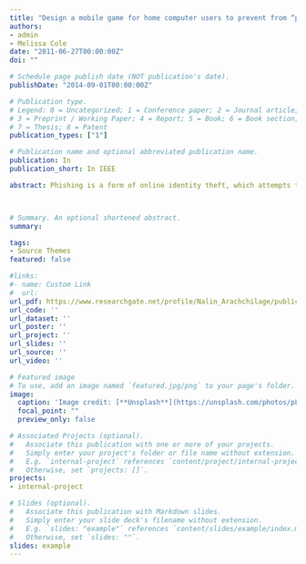 ```yaml
---
title: "Design a mobile game for home computer users to prevent from “phishing attacks”"
authors:
- admin
- Melissa Cole
date: "2011-06-27T00:00:00Z"
doi: ""

# Schedule page publish date (NOT publication's date).
publishDate: "2014-09-01T00:00:00Z"

# Publication type.
# Legend: 0 = Uncategorized; 1 = Conference paper; 2 = Journal article;
# 3 = Preprint / Working Paper; 4 = Report; 5 = Book; 6 = Book section;
# 7 = Thesis; 8 = Patent
publication_types: ["1"]

# Publication name and optional abbreviated publication name.
publication: In 
publication_short: In IEEE

abstract: Phishing is a form of online identity theft, which attempts to appropriate confidential and sensitive information such as usernames and passwords from its victims. To facilitate cyberspace as a secure environment, phishing education needs to be made accessible to home computer users and mobile games enable embedded learning in a natural environment. Previously, we have introduced a mobile game design that aimed to enhance avoidance motivation and behavior to protect against phishing threats. This paper focuses on a design that develops the conceptual knowledge that is necessary to combat phishing threats, home computer teaching users about phishing emails and web addresses. The prototype game design is presented on Google App Inventor Emulator.



# Summary. An optional shortened abstract.
summary: 

tags:
- Source Themes
featured: false

#links:
#- name: Custom Link
#  url: 
url_pdf: https://www.researchgate.net/profile/Nalin_Arachchilage/publication/286368756_Design_a_mobile_game_for_home_computer_users_to_prevent_from_phishing_attacks/links/56681c5308ae34c89a048221.pdf
url_code: ''
url_dataset: ''
url_poster: ''
url_project: ''
url_slides: ''
url_source: ''
url_video: ''

# Featured image
# To use, add an image named `featured.jpg/png` to your page's folder. 
image:
  caption: 'Image credit: [**Unsplash**](https://unsplash.com/photos/pLCdAaMFLTE)'
  focal_point: ""
  preview_only: false

# Associated Projects (optional).
#   Associate this publication with one or more of your projects.
#   Simply enter your project's folder or file name without extension.
#   E.g. `internal-project` references `content/project/internal-project/index.md`.
#   Otherwise, set `projects: []`.
projects:
- internal-project

# Slides (optional).
#   Associate this publication with Markdown slides.
#   Simply enter your slide deck's filename without extension.
#   E.g. `slides: "example"` references `content/slides/example/index.md`.
#   Otherwise, set `slides: ""`.
slides: example
---
```



